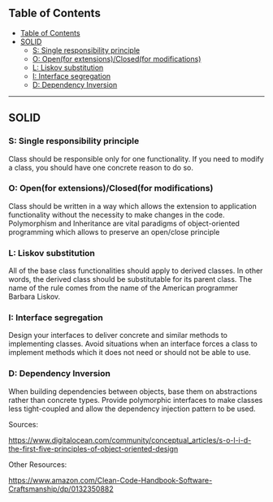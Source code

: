 ## Table of Contents
- [Table of Contents](#table-of-contents)
- [SOLID](#solid)
  - [S: Single responsibility principle](#s-single-responsibility-principle)
  - [O: Open(for extensions)/Closed(for modifications)](#o-openfor-extensionsclosedfor-modifications)
  - [L: Liskov substitution](#l-liskov-substitution)
  - [I: Interface segregation](#i-interface-segregation)
  - [D: Dependency Inversion](#d-dependency-inversion)


***

## SOLID
### S: Single responsibility principle

Class should be responsible only for one functionality. If you need to modify a class, you should have one concrete reason to do so.


### O: Open(for extensions)/Closed(for modifications) 

Class should be written in a way which allows the extension to application functionality without the necessity to make changes in the code. Polymorphism and Inheritance are vital paradigms of object-oriented programming which allows to preserve an open/close principle


### L: Liskov substitution

All of the base class functionalities should apply to derived classes. In other words, the derived class should be substitutable for its parent class. The name of the rule comes from the name of the American programmer Barbara Liskov.


### I: Interface segregation

Design your interfaces to deliver concrete and similar methods to implementing classes. Avoid situations when an interface forces a class to implement methods which it does not need or should not be able to use.


### D: Dependency Inversion

When building dependencies between objects, base them on abstractions rather than concrete types. Provide polymorphic interfaces to make classes less tight-coupled and allow the dependency injection pattern to be used.

Sources:

https://www.digitalocean.com/community/conceptual_articles/s-o-l-i-d-the-first-five-principles-of-object-oriented-design

Other Resources:

https://www.amazon.com/Clean-Code-Handbook-Software-Craftsmanship/dp/0132350882